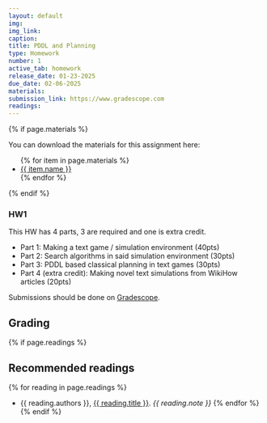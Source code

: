 ```yaml
---
layout: default
img:
img_link: 
caption: 
title: PDDL and Planning
type: Homework
number: 1
active_tab: homework
release_date: 01-23-2025
due_date: 02-06-2025
materials:
submission_link: https://www.gradescope.com
readings:
---
```


{% if page.materials %}
<div class="alert alert-info">
You can download the materials for this assignment here:
<ul>
{% for item in page.materials %}
<li><a href="{{item.url}}">{{ item.name }}</a></li>
{% endfor %}
</ul>
</div>
{% endif %}

### HW1

This HW has 4 parts, 3 are required and one is extra credit.

- Part 1: Making a text game / simulation environment (40pts)
- Part 2: Search algorithms in said simulation environment (30pts)
- Part 3: PDDL based classical planning in text games (30pts)
- Part 4 (extra credit): Making novel text simulations from WikiHow articles (20pts)


Submissions should be done on [Gradescope]({{page.submission_link}}).

## Grading
<div class="alert alert-warning" markdown="1">

</div>

{% if page.readings %} 
## Recommended readings
{% for reading in page.readings %}
* {{ reading.authors }}, <a href="{{ reading.url }}">{{ reading.title }}</a>.  <i>{{ reading.note }}</i>
{% endfor %}
{% endif %}
